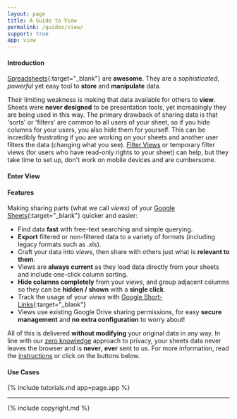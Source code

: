 ```yaml
---
layout: page
title: A Guide to View
permalink: /guides/view/
support: true
app: view
---
```


#### Introduction

[Spreadsheets](https://www.google.com/sheets/about){:target="_blank"} are __awesome__. They are a _sophisticated_, _powerful_ yet easy tool to __store__ and __manipulate__ data.

Their limiting weakness is making that data available for others to __view__. Sheets were __never designed__ to be presentation tools, yet increasingly they are being used in this way. The primary drawback of sharing data is that 'sorts' or 'filters' are common to all users of your sheet, so if you hide columns for your users, you also hide them for yourself. This can be incredibly frustrating if you are working on your sheets and another user filters the data (changing what you see). [Filter Views][1] or temporary filter views (for users who have read-only rights to your sheet) can help, but they take time to set up, don't work on mobile devices and are cumbersome.

#### Enter View



#### Features

Making sharing parts (what we call _views_) of your [Google Sheets](https://www.google.com/sheets/about){:target="_blank"} quicker and easier:

+ Find data __fast__ with free-text searching and simple querying.
+ __Export__ filtered or non-filtered data to a variety of formats (including legacy formats such as .xls).
+ Craft your data into _views_, then share with others just what is __relevant to them__.
+ Views are __always current__ as they load data directly from your sheets and include one-click column sorting.
+ __Hide columns completely__ from your _views_, and group adjacent columns so they can be __hidden / shown__ with a __single click__.
+ Track the usage of your _views_ with [Google Short-Links](https://goo.gl){:target="_blank"} 
+ Views use existing Google Drive sharing permissions, for easy __secure management__ and __no extra configuration__ to worry about!

All of this is delivered __without modifying__ your original data in any way. In line with our [zero knowledge](/about#privacy) approach to privacy, your sheets data never leaves the browser and is __never__, __ever__ sent to us. For more information, read the [instructions](#instructions) or click on the buttons below.

#### Use Cases

{% include tutorials.md app=page.app %}

- - -

{% include copyright.md %}

  [1]: https://support.google.com/docs/answer/3540681#filter_view "Use Filter Views"